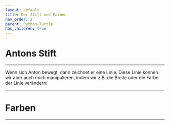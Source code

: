 ```yaml
---
layout: default
title: Der Stift und Farben
nav_order: 2
parent: Python-Turtle
has_children: true
---
```


# Antons Stift

---
Wenn sich Anton bewegt, dann zeichnet er eine Linie. Diese Linie können wir aber auch noch manipulieren, indem wir z.B. die Breite oder die Farbe der Linie verändern:







---


# Farben

---
